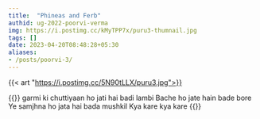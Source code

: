 ```yaml
---
title:  "Phineas and Ferb"
authid: ug-2022-poorvi-verma
img: https://i.postimg.cc/kMyTPP7x/puru3-thumnail.jpg
tags: []
date: 2023-04-20T08:48:28+05:30
aliases:
- /posts/poorvi-3/
---
```


{{< art "https://i.postimg.cc/5N90tLLX/puru3.jpg">}}

{{<quote>}}
garmi ki chuttiyaan ho jati hai badi lambi
Bache ho jate hain bade bore 
Ye samjhna ho jata hai bada mushkil
Kya kare kya kare
{{</quote>}}